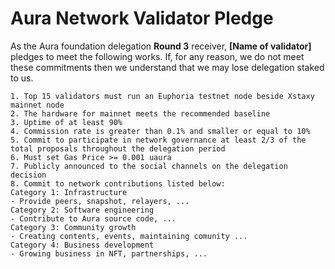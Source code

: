 # Aura Network Validator Pledge

As the Aura foundation delegation **Round 3** receiver, **[Name of validator]** pledges to meet the following works. If, for any reason, we do not meet these commitments then we understand that we may lose delegation staked to us.

    1. Top 15 validators must run an Euphoria testnet node beside Xstaxy mainnet node
    2. The hardware for mainnet meets the recommended baseline    
    3. Uptime of at least 90%
    4. Commission rate is greater than 0.1% and smaller or equal to 10%
    5. Commit to participate in network governance at least 2/3 of the total proposals throughout the delegation period
    6. Must set Gas Price >= 0.001 uaura
    7. Publicly announced to the social channels on the delegation decision
    8. Commit to network contributions listed below: 
    Category 1: Infrastructure
    - Provide peers, snapshot, relayers, ...
    Category 2: Software engineering
    - Contribute to Aura source code, ...
    Category 3: Community growth
    - Creating contents, events, maintaining comunity ...
    Category 4: Business development
    - Growing business in NFT, partnerships, ...

